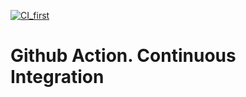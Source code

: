 [![CI_first](https://github.com/Yura8q/1323GA/actions/workflows/mywf.yml/badge.svg)](https://github.com/Yura8q/1323GA/actions/workflows/mywf.yml)

# Github Action. Continuous Integration
